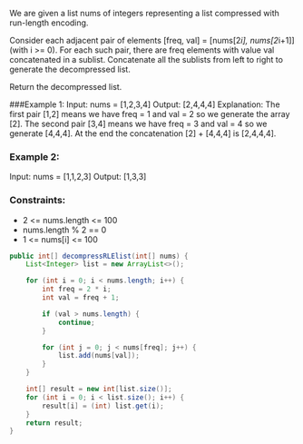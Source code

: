 We are given a list nums of integers representing a list compressed with run-length encoding.

Consider each adjacent pair of elements [freq, val] = [nums[2*i], nums[2*i+1]] (with i >= 0).  For each such pair, there are freq elements with value val concatenated in a sublist. Concatenate all the sublists from left to right to generate the decompressed list.

Return the decompressed list.

###Example 1:
Input: nums = [1,2,3,4]
Output: [2,4,4,4]
Explanation: The first pair [1,2] means we have freq = 1 and val = 2 so we generate the array [2].
The second pair [3,4] means we have freq = 3 and val = 4 so we generate [4,4,4].
At the end the concatenation [2] + [4,4,4] is [2,4,4,4].

### Example 2:
Input: nums = [1,1,2,3]
Output: [1,3,3]
 

### Constraints:

- 2 <= nums.length <= 100
- nums.length % 2 == 0
- 1 <= nums[i] <= 100

```java
public int[] decompressRLElist(int[] nums) {
    List<Integer> list = new ArrayList<>();

    for (int i = 0; i < nums.length; i++) {
        int freq = 2 * i;
        int val = freq + 1;

        if (val > nums.length) {
            continue;
        }

        for (int j = 0; j < nums[freq]; j++) {
            list.add(nums[val]);
        }
    }

    int[] result = new int[list.size()];
    for (int i = 0; i < list.size(); i++) {
        result[i] = (int) list.get(i);
    }
    return result;
}
```